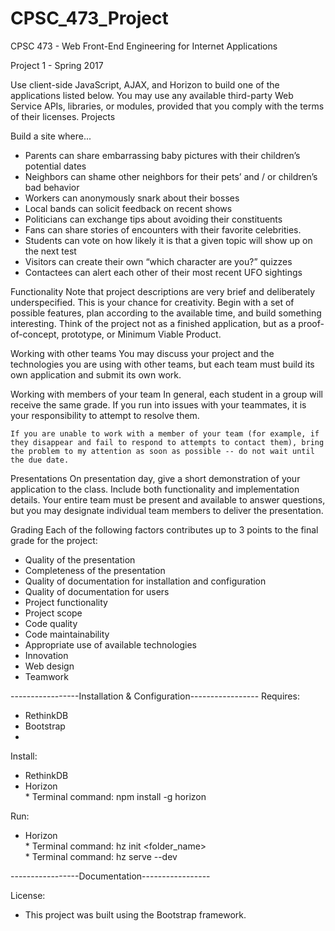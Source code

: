 # CPSC_473_Project

CPSC 473 - Web Front-End Engineering for Internet Applications

Project 1 - Spring 2017

Use client-side JavaScript, AJAX, and Horizon  to build one of the applications listed below.  You may use any available third-party Web Service APIs, libraries, or modules, provided that you comply with the terms of their licenses.
Projects


Build a site where...
- Parents can share embarrassing baby pictures with their children’s potential dates
- Neighbors can shame other neighbors for their pets’ and / or children’s bad behavior
- Workers can anonymously snark about their bosses
- Local bands can solicit feedback on recent shows
- Politicians can exchange tips about avoiding their constituents
- Fans can share stories of encounters with their favorite celebrities.
- Students can vote on how likely it is that a given topic will show up on the next test
- Visitors can create their own “which character are you?” quizzes
- Contactees can alert each other of their most recent UFO sightings

Functionality
	Note that project descriptions are very brief and deliberately underspecified.  This is your chance for creativity. Begin with a set of possible features, plan according to the available time, and build something interesting. Think of the project not as a finished application, but as a proof-of-concept, prototype, or Minimum Viable Product.

Working with other teams
	You may discuss your project and the technologies you are using with other teams, but each team must build its own application and submit its own work.

Working with members of your team
	In general, each student in a group will receive the same grade.  If you run into issues with your teammates, it is your responsibility to attempt to resolve them.

	If you are unable to work with a member of your team (for example, if they disappear and fail to respond to attempts to contact them), bring the problem to my attention as soon as possible -- do not wait until the due date.

Presentations
	On presentation day, give a short demonstration of your application to the class.  Include both functionality and implementation details.  Your entire team must be present and available to answer questions, but you may designate individual team members to deliver the presentation.

Grading
	Each of the following factors contributes up to 3 points to the final grade for the project:
- Quality of the presentation
- Completeness of the presentation
- Quality of documentation for installation and configuration
- Quality of documentation for users
- Project functionality
- Project scope
- Code quality
- Code maintainability
- Appropriate use of available technologies
- Innovation
- Web design
- Teamwork  

-----------------Installation & Configuration-----------------
Requires:
- RethinkDB
- Bootstrap
- 

Install:
- RethinkDB
- Horizon
<br>	* Terminal command: npm install -g horizon

Run:
- Horizon
<br>	* Terminal command: hz init <folder_name>
<br>	* Terminal command: hz serve --dev

-----------------Documentation-----------------

License:
- This project was built using the Bootstrap framework.
